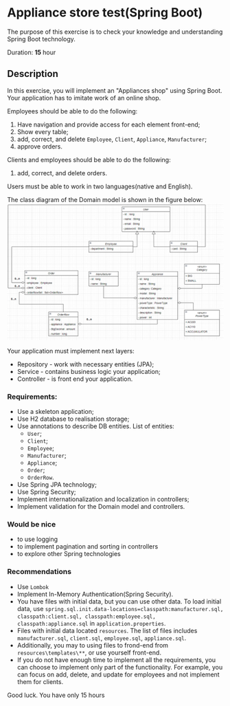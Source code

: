 # Appliance store test(Spring Boot)

The purpose of this exercise is to check your knowledge and understanding Spring Boot technology.

Duration: **15** hour

## Description

In this exercise, you will implement an "Appliances shop" using Spring Boot.
Your application has to imitate work of an online shop.

Employees should be able to do the following:
1. Have navigation and provide access for each element front-end;
2. Show every table;
3. add, correct, and delete `Employee`, `Client`, `Appliance`, `Manufacturer`;
4. approve orders.

Clients and employees should be able to do the following:
1. add, correct, and delete orders.

Users must be able to work in two languages(native and English). 

The class diagram of the Domain model is shown in the figure below:
![img.png](img.png)

Your application must implement next layers:
* Repository - work with necessary entities (JPA);
* Service - contains business logic your application;
* Controller - is front end your application. 

### Requirements:
* Use a skeleton application;
* Use H2 database to realisation storage;
* Use annotations to describe DB entities. List of entities:
  * `User`;
  * `Client`;
  * `Employee`;
  * `Manufacturer`;
  * `Appliance`;
  * `Order`;
  * `OrderRow`.
* Use Spring JPA technology;
* Use Spring Security;
* Implement internationalization and localization in controllers;
* Implement validation for the Domain model and controllers.

### Would be nice
* to use logging
* to implement pagination and sorting in controllers
* to explore other Spring technologies

### Recommendations
* Use `Lombok`
* Implement In-Memory Authentication(Spring Security).
* You have files with initial data, but you can use other data.
  To load initial data, use
  `spring.sql.init.data-locations=classpath:manufacturer.sql, classpath:client.sql, classpath:employee.sql, classpath:appliance.sql`
  in `application.properties`.
* Files with initial data located `resources`. The list of files includes `manufacturer.sql`, `client.sql`, `employee.sql`, `appliance.sql`.
* Additionally, you may to using files to frond-end from `resources\templates\**`, or use yourself front-end.  
* If you do not have enough time to implement all the requirements, you can choose to implement only part of the functionality. For example, you can focus on add, delete, and update for employees and not implement them for clients.

Good luck. You have only 15 hours